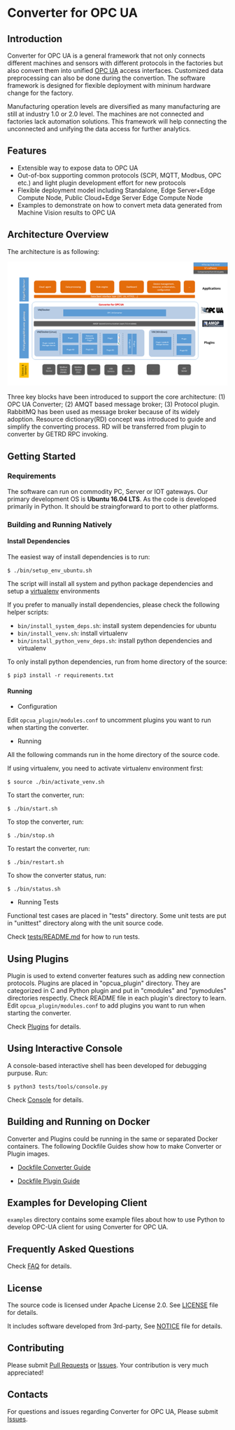 # Converter for OPC UA

## Introduction

Converter for OPC UA is a general framework that not only connects different machines and sensors with different protocols in the factories but also convert them into unified [OPC UA](https://opcfoundation.org/about/opc-technologies/opc-ua/) access interfaces. Customized data preprocessing can also be done during the convertion. The software framework is designed for flexible deployment with mininum hardware change for the factory.

Manufacturing operation levels are diversified as many manufacturing are still at industry 1.0 or 2.0 level. The machines are not connected and factories lack automation solutions. This framework will help connecting the unconnected and unifying the data access for further analytics. 

## Features

* Extensible way to expose data to OPC UA
* Out-of-box supporting common protocols (SCPI, MQTT, Modbus, OPC etc.) and light plugin development effort for new protocols
* Flexible deployment model including Standalone, Edge Server+Edge Compute Node, Public Cloud+Edge Server Edge Compute Node
* Examples to demonstrate on how to convert meta data generated from Machine Vision results to OPC UA

## Architecture Overview

The architecture is as following:

![Converter for OPC UA Architecture](docs/images/arch.png "Converter for OPC UA Architecture")

Three key blocks have been introduced to support the core architecture: (1) OPC UA Converter; (2) AMQT based message broker; (3) Protocol plugin. RabbitMQ has been used as message broker because of its widely adoption. Resource dictionary(RD) concept was introduced to guide and simplify the converting process. RD will be transferred from plugin to converter by GETRD RPC invoking.

## Getting Started

### Requirements

The software can run on commodity PC, Server or IOT gateways. Our primary development OS is **Ubuntu 16.04 LTS**. As the code is developed primarily in Python. It should be straingforward to port to other platforms. 

### Building and Running Natively

#### Install Dependencies

The easiest way of install dependencies is to run:

	$ ./bin/setup_env_ubuntu.sh

The script will install all system and python package dependencies and setup a [virtualenv](https://virtualenv.pypa.io) environments

If you prefer to manually install dependencies, please check the following helper scripts:

* `bin/install_system_deps.sh`: install system dependencies for ubuntu
* `bin/install_venv.sh`: install virtualenv
* `bin/install_python_venv_deps.sh`: install python dependencies and virtualenv

To only install python dependencies, run from home directory of the source:

    $ pip3 install -r requirements.txt

#### Running

* Configuration

Edit `opcua_plugin/modules.conf` to uncomment plugins you want to run when starting the converter.

* Running

All the following commands run in the home directory of the source code.

If using virtualenv, you need to activate virtualenv environment first:

    $ source ./bin/activate_venv.sh

To start the converter, run:

    $ ./bin/start.sh

To stop the converter, run:

    $ ./bin/stop.sh

To restart the converter, run:

    $ ./bin/restart.sh

To show the converter status, run:

    $ ./bin/status.sh

* Running Tests

Functional test cases are placed in "tests" directory. Some unit tests are put in "unittest" directory along with the unit source code.

Check [tests/README.md](tests/README.md) for how to run tests.

## Using Plugins

Plugin is used to extend converter features such as adding new connection protocols. Plugins are placed in "opcua_plugin" directory.  They are categorized in C and Python plugin and put in "cmodules" and "pymodules" directories respectly. Check README file in each plugin's directory to learn. Edit `opcua_plugin/modules.conf` to add plugins you want to run when starting the converter. 

Check [Plugins](docs/plugins.md) for details.

## Using Interactive Console

A console-based interactive shell has been developed for debugging purpuse. Run:

	$ python3 tests/tools/console.py

Check [Console](docs/console.md) for details.

## Building and Running on Docker

Converter and Plugins could be running in the same or separated Docker containers. The following Dockfile Guides show how to make Converter or Plugin images.

* [Dockfile Converter Guide](Dockfile/converter/README.md)

* [Dockfile Plugin Guide](Dockfile/plugin/README.md)

## Examples for Developing Client

`examples` directory contains some example files about how to use Python to develop OPC-UA client for using Converter for OPC UA.

## Frequently Asked Questions

Check [FAQ](docs/faq.md) for details.

## License

The source code is licensed under Apache License 2.0. See [LICENSE](LICENSE) file for details. 

It includes software developed from 3rd-party, See [NOTICE](NOTICE) file for details.

## Contributing

Please submit [Pull Requests](https://github.com/intel/Converter-for-OPCUA/pulls) or [Issues](https://github.com/intel/Converter-for-OPCUA/issues). Your contribution is very much appreciated!

## Contacts

For questions and issues regarding Converter for OPC UA, Please submit [Issues](https://github.com/intel/Converter-for-OPCUA/issues).
